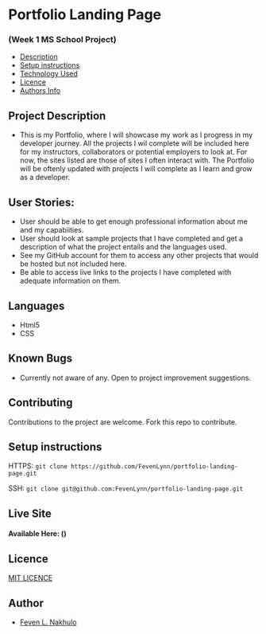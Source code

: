 # Portfolio Landing Page

### (Week 1 MS School Project)

+ [Description](#project-description)
+ [Setup instructions](#setup-instructions)
+ [Technology Used](#languages)
+ [Licence](#Licence)
+ [Authors Info](#Author)
## Project Description

- This is my Portfolio, where I will showcase my work as I progress in my developer journey. All the projects I wil complete will be included here for my instructors, collaborators or potential employers to look at. For now, the sites listed are those of sites I often interact with. The Portfolio will be oftenly updated with projects I will complete as I learn and grow as a developer.

## User Stories:

- User should be able to get enough professional information about me and my capabiities.
- User should look at sample projects that I have completed and get a description of what the project entails and the languages used.
- See my GitHub account for them to access any other projects that would be hosted but not included here.
- Be able to access live links to the projects I have completed with adequate information on them.

## Languages

- Html5
- CSS

## Known Bugs

- Currently not aware of any. Open to project improvement suggestions.

## Contributing

Contributions to the project are welcome. Fork this repo to contribute.

## Setup instructions

HTTPS: `git clone https://github.com/FevenLynn/portfolio-landing-page.git`

SSH: `git clone git@github.com:FevenLynn/portfolio-landing-page.git`
## Live Site

#### Available Here: ()

## Licence
[MIT LICENCE](LICENSE)
## Author

- [Feven L. Nakhulo](https://github.com/FevenLynn)
